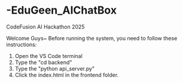 # -EduGeen_AIChatBox
CodeFusion AI Hackathon 2025

Welcome Guys~
Before running the system, you need to follow these instructions:
1. Open the VS Code terminal
2. Type the "cd backend"
3. Type the "python api_server.py"
4. Click the index.html in the frontend folder.
